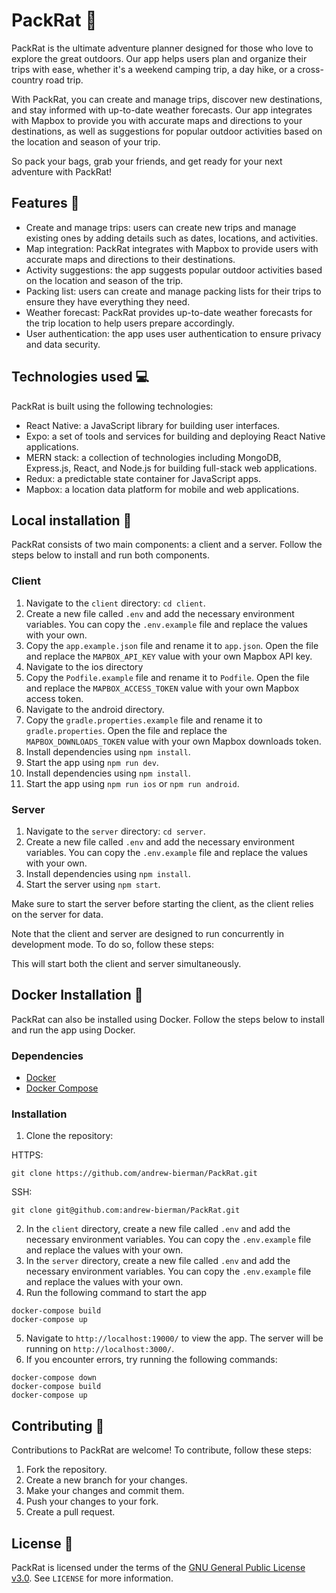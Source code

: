 # PackRat 🎒

PackRat is the ultimate adventure planner designed for those who love to explore the great outdoors. Our app helps users plan and organize their trips with ease, whether it's a weekend camping trip, a day hike, or a cross-country road trip.

With PackRat, you can create and manage trips, discover new destinations, and stay informed with up-to-date weather forecasts. Our app integrates with Mapbox to provide you with accurate maps and directions to your destinations, as well as suggestions for popular outdoor activities based on the location and season of your trip.

So pack your bags, grab your friends, and get ready for your next adventure with PackRat!

## Features 🚀

- Create and manage trips: users can create new trips and manage existing ones by adding details such as dates, locations, and activities.
- Map integration: PackRat integrates with Mapbox to provide users with accurate maps and directions to their destinations.
- Activity suggestions: the app suggests popular outdoor activities based on the location and season of the trip.
- Packing list: users can create and manage packing lists for their trips to ensure they have everything they need.
- Weather forecast: PackRat provides up-to-date weather forecasts for the trip location to help users prepare accordingly.
- User authentication: the app uses user authentication to ensure privacy and data security.

## Technologies used 💻

PackRat is built using the following technologies:

- React Native: a JavaScript library for building user interfaces.
- Expo: a set of tools and services for building and deploying React Native applications.
- MERN stack: a collection of technologies including MongoDB, Express.js, React, and Node.js for building full-stack web applications.
- Redux: a predictable state container for JavaScript apps.
- Mapbox: a location data platform for mobile and web applications.

## Local installation 📲

PackRat consists of two main components: a client and a server. Follow the steps below to install and run both components.

### Client

1. Navigate to the `client` directory: `cd client`.
2. Create a new file called `.env` and add the necessary environment variables. You can copy the `.env.example` file and replace the values with your own.
3. Copy the `app.example.json` file and rename it to `app.json`. Open the file and replace the `MAPBOX_API_KEY` value with your own Mapbox API key.
4. Navigate to the ios directory
5. Copy the `Podfile.example` file and rename it to `Podfile`. Open the file and replace the `MAPBOX_ACCESS_TOKEN` value with your own Mapbox access token.
6. Navigate to the android directory. 
7. Copy the `gradle.properties.example` file and rename it to `gradle.properties`. Open the file and replace the `MAPBOX_DOWNLOADS_TOKEN` value with your own Mapbox downloads token.
8. Install dependencies using `npm install`.
9.  Start the app using `npm run dev`.
10. Install dependencies using `npm install`.
11. Start the app using `npm run ios` or `npm run android`.

### Server

1. Navigate to the `server` directory: `cd server`.
2. Create a new file called `.env` and add the necessary environment variables. You can copy the `.env.example` file and replace the values with your own.
3. Install dependencies using `npm install`.
4. Start the server using `npm start`.

Make sure to start the server before starting the client, as the client relies on the server for data.

Note that the client and server are designed to run concurrently in development mode. To do so, follow these steps:

This will start both the client and server simultaneously.

## Docker Installation 🐳

PackRat can also be installed using Docker. Follow the steps below to install and run the app using Docker.

### Dependencies

- [Docker](https://www.docker.com/get-started)
- [Docker Compose](https://docs.docker.com/compose/install/)

### Installation

1. Clone the repository: 

HTTPS:
```
git clone https://github.com/andrew-bierman/PackRat.git
```
SSH:
```
git clone git@github.com:andrew-bierman/PackRat.git
```


2. In the `client` directory, create a new file called `.env` and add the necessary environment variables. You can copy the `.env.example` file and replace the values with your own.
3. In the `server` directory, create a new file called `.env` and add the necessary environment variables. You can copy the `.env.example` file and replace the values with your own.
4. Run the following command to start the app
```
docker-compose build
docker-compose up
```
5. Navigate to `http://localhost:19000/` to view the app. The server will be running on `http://localhost:3000/`.
6. If you encounter errors, try running the following commands:
```
docker-compose down
docker-compose build
docker-compose up
```

## Contributing 🤝

Contributions to PackRat are welcome! To contribute, follow these steps:

1. Fork the repository.
2. Create a new branch for your changes.
3. Make your changes and commit them.
4. Push your changes to your fork.
5. Create a pull request.

## License 📝

PackRat is licensed under the terms of the [GNU General Public License v3.0](LICENSE). See `LICENSE` for more information.
